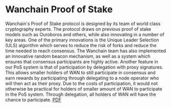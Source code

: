 # Wanchain Proof of Stake

Wanchain's Proof of Stake protocol is designed by its team of world class cryptography experts. The protocol draws on previous proof of stake models such as Ouroboros and others, while also innovating in a number of key areas. One of the primary innovations is the Unique Leader Selection (ULS) algorithm which serves to reduce the risk of forks and reduce the time needed to reach consensus. The Wanchain team has also implemented an innovative random beacon mechanism, as well as a system which ensures that consensus participants are highly active. Another feature in our PoS system is that of participation by delegation with proxy signatures. This allows smaller holders of WAN to still participate in consensus and earn rewards by participating through delegating to a node operator who will then act as their proxy. Due to the costs of participation, it would not otherwise be practical for holders of smaller amount of WAN to participate in the PoS system. Through delegation, all holders of WAN will have the chance to participate. 
[PDF](../public/learn-rails-1.pdf)

